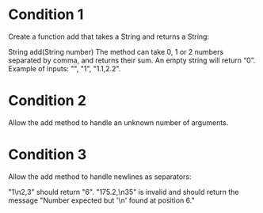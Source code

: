 # Condition 1

Create a function add that takes a String and returns a String:

String add(String number)
The method can take 0, 1 or 2 numbers separated by comma, and returns their sum.
An empty string will return “0”.
Example of inputs: "", "1", "1.1,2.2".

# Condition 2

Allow the add method to handle an unknown number of arguments.

# Condition 3

Allow the add method to handle newlines as separators:

"1\n2,3" should return "6".
"175.2,\n35" is invalid and should return the message "Number expected but '\n' found at position 6."